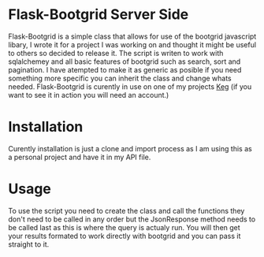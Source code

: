 # Flask-Bootgrid Server Side
Flask-Bootgrid is a simple class that allows for use of the bootgrid javascript libary, I wrote it for a project I was working on and thought it might be useful to others so decided to release it. The script is
writen to work with sqlalchemey and all basic features of bootgrid such as search, sort and pagination. I have atempted to make it as generic as posible if you need something more specific you can inherit the
class and change whats needed. Flask-Bootgrid is curently in use on one of my projects [Keg](https://keg.aperturedigital.uk) (if you want to see it in action you will need an account.)

# Installation
Curently installation is just a clone and import process as I am using this as a personal project and have it in my API file.

# Usage 
To use the script you need to create the class and call the functions they don't need to be called in any order but the JsonResponse method needs to be called last as this is where the query is actualy run.
You will then get your results formated to work directly with bootgrid and you can pass it straight to it. 
